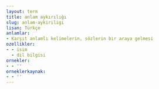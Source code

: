 ```yaml
---
layout: term
title: anlam aykırılığı
slug: anlam-aykiriligi
lisan: Türkçe
anlamlar:
- Karşıt anlamlı kelimelerin, sözlerin bir araya gelmesi
ozellikler:
- - isim
  - dil bilgisi
ornekler:
- - ''
orneklerkaynak:
- - ''
---
```

